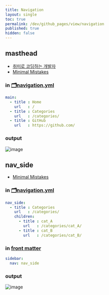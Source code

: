 ```yaml
---
title: Navigation
layout: single
toc: true
permalink: /dev/github_pages/view/navigation
published: true
hidden: false
---
```


<head>
  <base target="_blank">
</head>



## masthead

- [취미로 코딩하는 개발자](https://devinlife.com/howto%20github%20pages/blog-menu/)
- [Minimal Mistakes](https://mmistakes.github.io/minimal-mistakes/docs/navigation/#masthead)

### in [🗂️navigation.yml](/dev/github_pages/start/setting/navigation_yml)

```yml
main:
  - title : Home
    url   : /
  - title : Categories
    url   : /categories/
  - title : GitHub
    url   : https://github.com/
```

### output

![image](https://user-images.githubusercontent.com/92285528/144616497-f2047057-0f2c-44ee-a410-758426ec4506.png)



## nav_side

- [Minimal Mistakes](https://mmistakes.github.io/minimal-mistakes/docs/layouts/#custom-sidebar-navigation-menu)

### in [🗂️navigation.yml](/dev/github_pages/start/setting/navigation_yml)

```yml
nav_side:
  - title : Categories
    url   : /categories/
    children:
      - title : cat_A
        url   : /categories/cat_A/
      - title : cat_B
        url   : /categories/cat_B/
```

### in [front matter](/dev/github_pages/front_matter/scope)

```yml
sidebar:
  nav: nav_side
```

### output

![image](https://user-images.githubusercontent.com/92285528/144617063-faa1be73-4315-47e6-b43d-e2092bf4ae1f.png)
